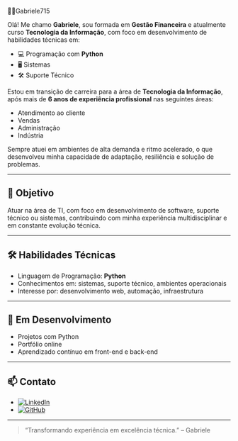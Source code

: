 👩‍💻Gabriele715

Olá! Me chamo **Gabriele**, sou formada em **Gestão Financeira** e atualmente curso **Tecnologia da Informação**, com foco em desenvolvimento de habilidades técnicas em:

- 💻 Programação com **Python**
- 🖥️ Sistemas
- 🛠️ Suporte Técnico

Estou em transição de carreira para a área de **Tecnologia da Informação**, após mais de **6 anos de experiência profissional** nas seguintes áreas:

- Atendimento ao cliente
- Vendas
- Administração
- Indústria

Sempre atuei em ambientes de alta demanda e ritmo acelerado, o que desenvolveu minha capacidade de adaptação, resiliência e solução de problemas.

---

## 🎯 Objetivo

Atuar na área de TI, com foco em desenvolvimento de software, suporte técnico ou sistemas, contribuindo com minha experiência multidisciplinar e em constante evolução técnica.

---

## 🛠️ Habilidades Técnicas

- Linguagem de Programação: **Python**
- Conhecimentos em: sistemas, suporte técnico, ambientes operacionais
- Interesse por: desenvolvimento web, automação, infraestrutura

---

## 🚀 Em Desenvolvimento

- Projetos com Python
- Portfólio online
- Aprendizado contínuo em front-end e back-end

---

## 📫 Contato


- [![LinkedIn](https://img.shields.io/badge/LinkedIn-0077B5?style=for-the-badge&logo=linkedin&logoColor=white)](https://www.linkedin.com/in/gabriele-silva-241b48b9/)
- [![GitHub](https://img.shields.io/badge/GitHub-100000?style=for-the-badge&logo=github&logoColor=white)](https://https://github.com/Gabriele715)

---

> “Transformando experiência em excelência técnica.” – Gabriele